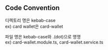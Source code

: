 ## Code Convention
디렉토리 명은 kebab-case  
ex) card wallet은 card-wallet

파일 명은 kebab-case와 .(dot)으로 명명  
ex) card-wallet.module.ts, card-wallet.service.ts


